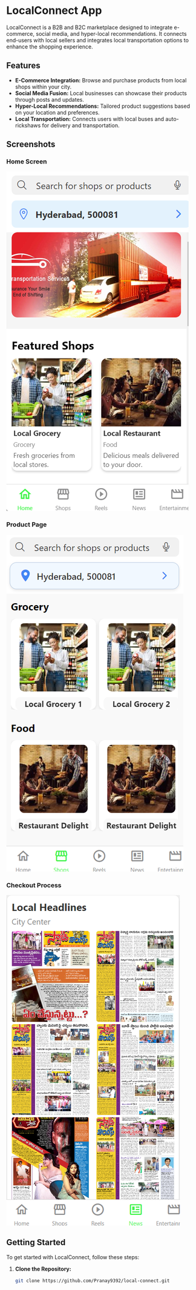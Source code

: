 # LocalConnect App

LocalConnect is a B2B and B2C marketplace designed to integrate e-commerce, social media, and hyper-local recommendations. It connects end-users with local sellers and integrates local transportation options to enhance the shopping experience.

## Features

- **E-Commerce Integration:** Browse and purchase products from local shops within your city.
- **Social Media Fusion:** Local businesses can showcase their products through posts and updates.
- **Hyper-Local Recommendations:** Tailored product suggestions based on your location and preferences.
- **Local Transportation:** Connects users with local buses and auto-rickshaws for delivery and transportation.

## Screenshots

### Home Screen

![Home Screen](homepage.png)

### Product Page

![Product Page](shop.png)

### Checkout Process

![Checkout Process](news.png)

## Getting Started

To get started with LocalConnect, follow these steps:

1. **Clone the Repository:**
   ```bash
   git clone https://github.com/Pranay9392/local-connect.git

